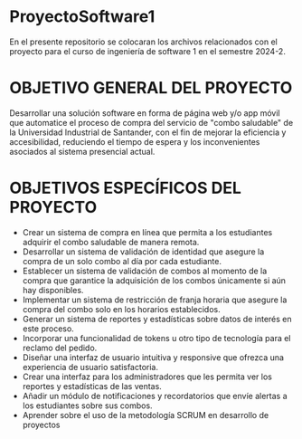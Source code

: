 # ProyectoSoftware1 
En el presente repositorio se colocaran los archivos relacionados con el proyecto para el curso de ingeniería de software 1 en el semestre 2024-2.

# OBJETIVO GENERAL DEL PROYECTO
Desarrollar una solución software en forma de página web y/o app móvil que automatice el proceso de compra del servicio de "combo saludable" de la Universidad Industrial de Santander, con el fin de mejorar la eficiencia y accesibilidad, reduciendo el tiempo de espera y los inconvenientes asociados al sistema presencial actual.


# OBJETIVOS ESPECÍFICOS DEL PROYECTO
- Crear un sistema de compra en línea que permita a los estudiantes adquirir el combo saludable de manera remota.
- Desarrollar un sistema de validación de identidad que asegure la compra de un solo combo al día por cada estudiante.
- Establecer un sistema de validación de combos al momento de la compra que garantice la adquisición de los combos únicamente si aún hay disponibles.
- Implementar un sistema de restricción de franja horaria que asegure la compra del combo solo en los horarios establecidos.
- Generar un sistema de reportes y estadísticas sobre datos de interés en este proceso.
- Incorporar una funcionalidad de tokens u otro tipo de tecnología para el reclamo del pedido.
- Diseñar una interfaz de usuario intuitiva y responsive que ofrezca una experiencia de usuario satisfactoria.
- Crear una interfaz para los administradores que les permita ver los reportes y estadísticas de las ventas.
- Añadir un módulo de notificaciones y recordatorios que envíe alertas a los estudiantes sobre sus combos.
- Aprender sobre el uso de la metodología SCRUM en desarrollo de proyectos
